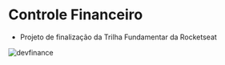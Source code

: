 # Controle Financeiro
  - Projeto de finalização da Trilha Fundamentar da Rocketseat
  
![devfinance](https://user-images.githubusercontent.com/8356862/170793652-adabe0b8-91bb-4282-8de7-d494a5bfbea5.gif)
